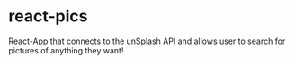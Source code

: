 # react-pics
React-App that connects to the unSplash API and allows user to search for pictures of anything they want!
